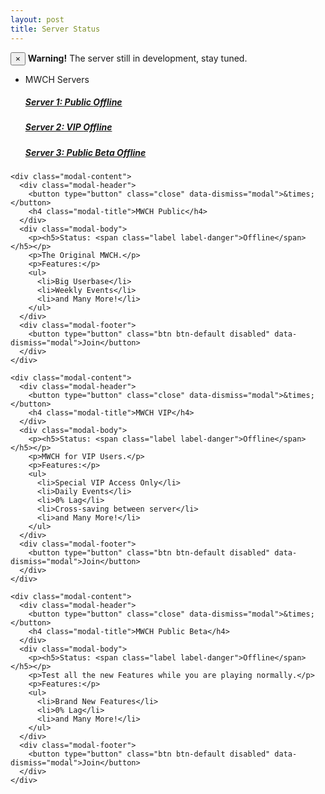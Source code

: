 ```yaml
---
layout: post
title: Server Status
---
```


<div class="alert alert-warning alert-dismissible" role="alert">
  <button type="button" class="close" data-dismiss="alert" aria-label="Close"><span aria-hidden="true">&times;</span></button>
  <strong>Warning!</strong> The server still in development, stay tuned.
</div>

<ul class="list-group">
<li class="list-group-item">MWCH Servers</li>
<a href="#" class="list-group-item" data-toggle="modal" data-target="#server1"><h5>Server 1: Public <span class="label label-danger">Offline</span></h5></a>
<a href="#" class="list-group-item" data-toggle="modal" data-target="#server2"><h5>Server 2: VIP <span class="label label-danger">Offline</span></h5></a>
<a href="#" class="list-group-item" data-toggle="modal" data-target="#server3"><h5>Server 3: Public Beta <span class="label label-danger">Offline</span></h5></a>
</ul>

<!-- Server 1 -->
<div id="server1" class="modal fade" role="dialog">
  <div class="modal-dialog">

   <!-- Modal content-->
    <div class="modal-content">
      <div class="modal-header">
        <button type="button" class="close" data-dismiss="modal">&times;</button>
        <h4 class="modal-title">MWCH Public</h4>
      </div>
      <div class="modal-body">
        <p><h5>Status: <span class="label label-danger">Offline</span></h5></p>
        <p>The Original MWCH.</p>
        <p>Features:</p>
        <ul>
          <li>Big Userbase</li>
          <li>Weekly Events</li>
          <li>and Many More!</li>
        </ul>
      </div>
      <div class="modal-footer">
        <button type="button" class="btn btn-default disabled" data-dismiss="modal">Join</button>
      </div>
    </div>
  </div>
</div>

<!-- Server 2 -->
<div id="server2" class="modal fade" role="dialog">
  <div class="modal-dialog">

   <!-- Modal content-->
    <div class="modal-content">
      <div class="modal-header">
        <button type="button" class="close" data-dismiss="modal">&times;</button>
        <h4 class="modal-title">MWCH VIP</h4>
      </div>
      <div class="modal-body">
        <p><h5>Status: <span class="label label-danger">Offline</span></h5></p>
        <p>MWCH for VIP Users.</p>
        <p>Features:</p>
        <ul>
          <li>Special VIP Access Only</li>
          <li>Daily Events</li>
          <li>0% Lag</li>
          <li>Cross-saving between server</li>
          <li>and Many More!</li>
        </ul>
      </div>
      <div class="modal-footer">
        <button type="button" class="btn btn-default disabled" data-dismiss="modal">Join</button>
      </div>
    </div>
  </div>
</div>

<!-- Server 3 -->
<div id="server3" class="modal fade" role="dialog">
  <div class="modal-dialog">

   <!-- Modal content-->
    <div class="modal-content">
      <div class="modal-header">
        <button type="button" class="close" data-dismiss="modal">&times;</button>
        <h4 class="modal-title">MWCH Public Beta</h4>
      </div>
      <div class="modal-body">
        <p><h5>Status: <span class="label label-danger">Offline</span></h5></p>
        <p>Test all the new Features while you are playing normally.</p>
        <p>Features:</p>
        <ul>
          <li>Brand New Features</li>
          <li>0% Lag</li>
          <li>and Many More!</li>
        </ul>
      </div>
      <div class="modal-footer">
        <button type="button" class="btn btn-default disabled" data-dismiss="modal">Join</button>
      </div>
    </div>
  </div>
</div>
